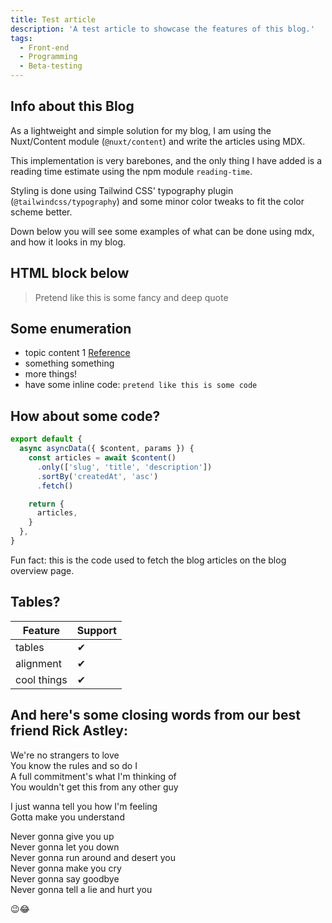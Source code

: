 ```yaml
---
title: Test article
description: 'A test article to showcase the features of this blog.'
tags:
  - Front-end
  - Programming
  - Beta-testing
---
```


## Info about this Blog

As a lightweight and simple solution for my blog, I am using the Nuxt/Content module (`@nuxt/content`) and write the articles using MDX.

This implementation is very barebones, and the only thing I have added is a reading time estimate using the npm module `reading-time`.

Styling is done using Tailwind CSS' typography plugin (`@tailwindcss/typography`) and some minor color tweaks to fit the color scheme better.

Down below you will see some examples of what can be done using mdx, and how it looks in my blog.

## HTML block below

<blockquote>
Pretend like this is some fancy and deep quote
</blockquote>

## Some enumeration

- topic content 1 [Reference](https://pnxl.dev)
- something something
- more things!
- have some inline code: `pretend like this is some code`

## How about some code?

```js
export default {
  async asyncData({ $content, params }) {
    const articles = await $content()
      .only(['slug', 'title', 'description'])
      .sortBy('createdAt', 'asc')
      .fetch()

    return {
      articles,
    }
  },
}
```

Fun fact: this is the code used to fetch the blog articles on the blog overview page.

## Tables?

| Feature     | Support |
| ----------- | ------- |
| tables      | ✔       |
| alignment   | ✔       |
| cool things | ✔       |

## And here's some closing words from our best friend Rick Astley:

We're no strangers to love <br>
You know the rules and so do I <br>
A full commitment's what I'm thinking of <br>
You wouldn't get this from any other guy <br>

I just wanna tell you how I'm feeling <br>
Gotta make you understand <br>

Never gonna give you up <br>
Never gonna let you down <br>
Never gonna run around and desert you <br>
Never gonna make you cry <br>
Never gonna say goodbye <br>
Never gonna tell a lie and hurt you <br>

😉😂
